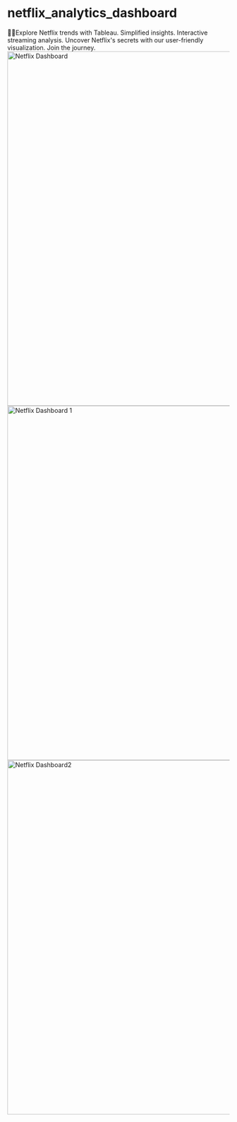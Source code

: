 # netflix_analytics_dashboard
👨‍💻Explore Netflix trends with Tableau. Simplified insights. Interactive streaming analysis. Uncover Netflix's secrets with our user-friendly visualization. Join the journey.
<img width="802" alt="Netflix Dashboard" src="https://github.com/iamhirdeshkumar15/netflix_analytics_dashboard/assets/125953445/3b331768-e4b3-4813-a7da-feea80f3d6fb">
<img width="802" alt="Netflix Dashboard 1" src="https://github.com/iamhirdeshkumar15/netflix_analytics_dashboard/assets/125953445/077eb125-5781-4972-bdc3-8371e311f2af">
<img width="802" alt="Netflix Dashboard2" src="https://github.com/iamhirdeshkumar15/netflix_analytics_dashboard/assets/125953445/dea30105-372d-47bc-b162-51ec4aff336a">
